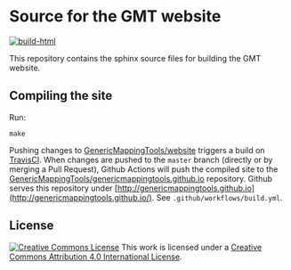 # Source for the GMT website

[![build-html](https://github.com/GenericMappingTools/website/workflows/build-html/badge.svg?event=push)](https://github.com/GenericMappingTools/website/actions?query=workflow%3Abuild-html)

This repository contains the sphinx source files for building the GMT website.

## Compiling the site

Run:

    make

Pushing changes to
[GenericMappingTools/website](https://github.com/GenericMappingTools/website)
triggers a build on [TravisCI](https://travis-ci.org/GenericMappingTools/website).
When changes are pushed to the `master` branch (directly or by merging a Pull
Request), Github Actions will push the compiled site to the
[GenericMappingTools/genericmappingtools.github.io](https://github.com/GenericMappingTools/genericmappingtools.github.io)
repository.
Github serves this repository under
[http://genericmappingtools.github.io](http://genericmappingtools.github.io/).
See `.github/workflows/build.yml`.

## License

[![Creative Commons
License](https://i.creativecommons.org/l/by/4.0/88x31.png)](http://creativecommons.org/licenses/by/4.0/)
This work is licensed under a
[Creative Commons Attribution 4.0 International
License](http://creativecommons.org/licenses/by/4.0/).
